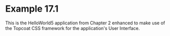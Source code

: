 Example 17.1
============
This is the HelloWorld5 application from Chapter 2 enhanced to make use of the Topcoat CSS framework for the application's User Interface.